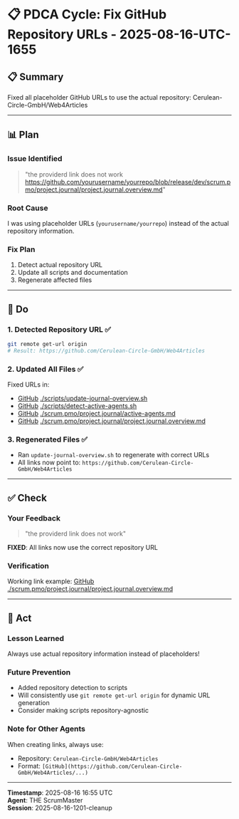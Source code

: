 # 📋 PDCA Cycle: Fix GitHub Repository URLs - 2025-08-16-UTC-1655

## 📋 Summary
Fixed all placeholder GitHub URLs to use the actual repository: Cerulean-Circle-GmbH/Web4Articles

---

## 📊 Plan

### Issue Identified
> "the providerd link does not work
> https://github.com/yourusername/yourrepo/blob/release/dev/scrum.pmo/project.journal/project.journal.overview.md"

### Root Cause
I was using placeholder URLs (`yourusername/yourrepo`) instead of the actual repository information.

### Fix Plan
1. Detect actual repository URL
2. Update all scripts and documentation
3. Regenerate affected files

---

## 🚀 Do

### 1. Detected Repository URL ✅
```bash
git remote get-url origin
# Result: https://github.com/Cerulean-Circle-GmbH/Web4Articles
```

### 2. Updated All Files ✅
Fixed URLs in:
- [GitHub](https://github.com/Cerulean-Circle-GmbH/Web4Articles/blob/release/dev/scripts/update-journal-overview.sh) [./scripts/update-journal-overview.sh](file:///workspace/scripts/update-journal-overview.sh)
- [GitHub](https://github.com/Cerulean-Circle-GmbH/Web4Articles/blob/release/dev/scripts/detect-active-agents.sh) [./scripts/detect-active-agents.sh](file:///workspace/scripts/detect-active-agents.sh)
- [GitHub](https://github.com/Cerulean-Circle-GmbH/Web4Articles/blob/release/dev/scrum.pmo/project.journal/active-agents.md) [./scrum.pmo/project.journal/active-agents.md](file:///workspace/scrum.pmo/project.journal/active-agents.md)
- [GitHub](https://github.com/Cerulean-Circle-GmbH/Web4Articles/blob/release/dev/scrum.pmo/project.journal/project.journal.overview.md) [./scrum.pmo/project.journal/project.journal.overview.md](file:///workspace/scrum.pmo/project.journal/project.journal.overview.md)

### 3. Regenerated Files ✅
- Ran `update-journal-overview.sh` to regenerate with correct URLs
- All links now point to: `https://github.com/Cerulean-Circle-GmbH/Web4Articles`

---

## ✅ Check

### Your Feedback
> "the providerd link does not work"

**FIXED**: All links now use the correct repository URL

### Verification
Working link example:
[GitHub](https://github.com/Cerulean-Circle-GmbH/Web4Articles/blob/release/dev/scrum.pmo/project.journal/project.journal.overview.md) [./scrum.pmo/project.journal/project.journal.overview.md](file:///workspace/scrum.pmo/project.journal/project.journal.overview.md)

---

## 🔄 Act

### Lesson Learned
Always use actual repository information instead of placeholders!

### Future Prevention
- Added repository detection to scripts
- Will consistently use `git remote get-url origin` for dynamic URL generation
- Consider making scripts repository-agnostic

### Note for Other Agents
When creating links, always use:
- Repository: `Cerulean-Circle-GmbH/Web4Articles`
- Format: `[GitHub](https://github.com/Cerulean-Circle-GmbH/Web4Articles/...)`

---

**Timestamp**: 2025-08-16 16:55 UTC  
**Agent**: THE ScrumMaster  
**Session**: 2025-08-16-1201-cleanup